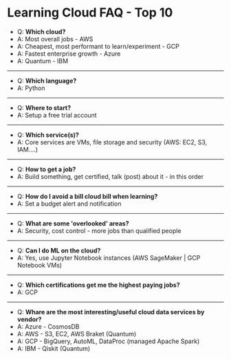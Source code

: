 # Learning Cloud FAQ - Top 10

- Q: **Which cloud?**
- A: Most overall jobs - AWS
- A: Cheapest, most performant to learn/experiment - GCP 
- A: Fastest enterprise growth - Azure
- A: Quantum - IBM

---

- Q: **Which language?**
- A: Python
---

- Q: **Where to start?**
- A: Setup a free trial account
---

- Q: **Which service(s)?**
- A: Core services are VMs, file storage and security (AWS: EC2, S3, IAM....)
---

- Q: **How to get a job?**
- A: Build something, get certified, talk (post) about it - in this order
---

- Q: **How do I avoid a bill cloud bill when learning?**
- A: Set a budget alert and notification
---

- Q: **What are some 'overlooked' areas?**
- A: Security, cost control - more jobs than qualified people
---

- Q: **Can I do ML on the cloud?**
- A: Yes, use Jupyter Notebook instances (AWS SageMaker | GCP Notebook VMs)
---
- Q: **Which certifications get me the highest paying jobs?**
- A: GCP
---
- Q: **Whare are the most interesting/useful cloud data services by vendor?**
- A: Azure - CosmosDB
- A: AWS - S3, EC2, AWS Braket (Quantum)
- A: GCP - BigQuery, AutoML, DataProc (managed Apache Spark)
- A: IBM - Qiskit (Quantum)
